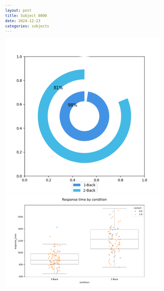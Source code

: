 ```yaml
---
layout: post
title: Subject 8000
date: 2024-12-23
categories: subjects
---
```


![](data/8000/run-27/8000_accuracy_by_condition.png)
![](data/8000/run-27/8000_response_time_by_condition.png)

